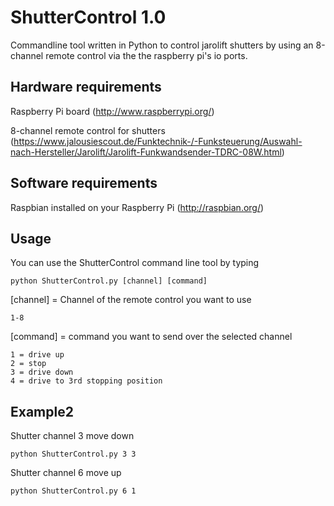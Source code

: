 # ShutterControl 1.0
Commandline tool written in Python to control jarolift shutters by using an 8-channel remote control via the the raspberry pi's io ports.

## Hardware requirements
Raspberry Pi board (http://www.raspberrypi.org/)

8-channel remote control for shutters 
(https://www.jalousiescout.de/Funktechnik-/-Funksteuerung/Auswahl-nach-Hersteller/Jarolift/Jarolift-Funkwandsender-TDRC-08W.html)

## Software requirements
Raspbian installed on your Raspberry Pi (http://raspbian.org/)

## Usage
You can use the ShutterControl command line tool by typing
```
python ShutterControl.py [channel] [command]
```
[channel] = Channel of the remote control you want to use
```
1-8
```
[command] = command you want to send over the selected channel
```
1 = drive up
2 = stop
3 = drive down
4 = drive to 3rd stopping position
```

## Example2
Shutter channel 3 move down
```
python ShutterControl.py 3 3
```
Shutter channel 6 move up
```
python ShutterControl.py 6 1
```
